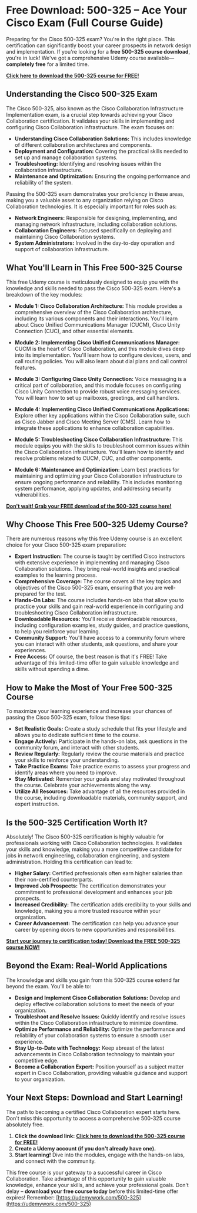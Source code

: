 # Free Download: 500-325 – Ace Your Cisco Exam (Full Course Guide)

Preparing for the Cisco 500-325 exam? You're in the right place. This certification can significantly boost your career prospects in network design and implementation. If you're looking for a **free 500-325 course download**, you're in luck! We've got a comprehensive Udemy course available—**completely free** for a limited time.

[**Click here to download the 500-325 course for FREE!**](https://udemywork.com/500-325)

## Understanding the Cisco 500-325 Exam

The Cisco 500-325, also known as the Cisco Collaboration Infrastructure Implementation exam, is a crucial step towards achieving your Cisco Collaboration certification. It validates your skills in implementing and configuring Cisco Collaboration infrastructure. The exam focuses on:

*   **Understanding Cisco Collaboration Solutions:** This includes knowledge of different collaboration architectures and components.
*   **Deployment and Configuration:** Covering the practical skills needed to set up and manage collaboration systems.
*   **Troubleshooting:** Identifying and resolving issues within the collaboration infrastructure.
*   **Maintenance and Optimization:** Ensuring the ongoing performance and reliability of the system.

Passing the 500-325 exam demonstrates your proficiency in these areas, making you a valuable asset to any organization relying on Cisco Collaboration technologies. It is especially important for roles such as:

*   **Network Engineers:** Responsible for designing, implementing, and managing network infrastructure, including collaboration solutions.
*   **Collaboration Engineers:** Focused specifically on deploying and maintaining Cisco Collaboration systems.
*   **System Administrators:** Involved in the day-to-day operation and support of collaboration infrastructure.

## What You'll Learn in This Free 500-325 Course

This free Udemy course is meticulously designed to equip you with the knowledge and skills needed to pass the Cisco 500-325 exam. Here's a breakdown of the key modules:

*   **Module 1: Cisco Collaboration Architecture:** This module provides a comprehensive overview of the Cisco Collaboration architecture, including its various components and their interactions. You'll learn about Cisco Unified Communications Manager (CUCM), Cisco Unity Connection (CUC), and other essential elements.

*   **Module 2: Implementing Cisco Unified Communications Manager:** CUCM is the heart of Cisco Collaboration, and this module dives deep into its implementation. You'll learn how to configure devices, users, and call routing policies. You will also learn about dial plans and call control features.

*   **Module 3: Configuring Cisco Unity Connection:** Voice messaging is a critical part of collaboration, and this module focuses on configuring Cisco Unity Connection to provide robust voice messaging services. You will learn how to set up mailboxes, greetings, and call handlers.

*   **Module 4: Implementing Cisco Unified Communications Applications:** Explore other key applications within the Cisco Collaboration suite, such as Cisco Jabber and Cisco Meeting Server (CMS). Learn how to integrate these applications to enhance collaboration capabilities.

*   **Module 5: Troubleshooting Cisco Collaboration Infrastructure:** This module equips you with the skills to troubleshoot common issues within the Cisco Collaboration infrastructure. You'll learn how to identify and resolve problems related to CUCM, CUC, and other components.

*   **Module 6: Maintenance and Optimization:** Learn best practices for maintaining and optimizing your Cisco Collaboration infrastructure to ensure ongoing performance and reliability. This includes monitoring system performance, applying updates, and addressing security vulnerabilities.

[**Don't wait! Grab your FREE download of the 500-325 course here!**](https://udemywork.com/500-325)

## Why Choose This Free 500-325 Udemy Course?

There are numerous reasons why this free Udemy course is an excellent choice for your Cisco 500-325 exam preparation:

*   **Expert Instruction:** The course is taught by certified Cisco instructors with extensive experience in implementing and managing Cisco Collaboration solutions. They bring real-world insights and practical examples to the learning process.
*   **Comprehensive Coverage:** The course covers all the key topics and objectives of the Cisco 500-325 exam, ensuring that you are well-prepared for the test.
*   **Hands-On Labs:** The course includes hands-on labs that allow you to practice your skills and gain real-world experience in configuring and troubleshooting Cisco Collaboration infrastructure.
*   **Downloadable Resources:** You'll receive downloadable resources, including configuration examples, study guides, and practice questions, to help you reinforce your learning.
*   **Community Support:** You'll have access to a community forum where you can interact with other students, ask questions, and share your experiences.
*   **Free Access:** Of course, the best reason is that it's FREE! Take advantage of this limited-time offer to gain valuable knowledge and skills without spending a dime.

## How to Make the Most of Your Free 500-325 Course

To maximize your learning experience and increase your chances of passing the Cisco 500-325 exam, follow these tips:

*   **Set Realistic Goals:** Create a study schedule that fits your lifestyle and allows you to dedicate sufficient time to the course.
*   **Engage Actively:** Participate in the hands-on labs, ask questions in the community forum, and interact with other students.
*   **Review Regularly:** Regularly review the course materials and practice your skills to reinforce your understanding.
*   **Take Practice Exams:** Take practice exams to assess your progress and identify areas where you need to improve.
*   **Stay Motivated:** Remember your goals and stay motivated throughout the course. Celebrate your achievements along the way.
*   **Utilize All Resources:** Take advantage of all the resources provided in the course, including downloadable materials, community support, and expert instruction.

## Is the 500-325 Certification Worth It?

Absolutely! The Cisco 500-325 certification is highly valuable for professionals working with Cisco Collaboration technologies. It validates your skills and knowledge, making you a more competitive candidate for jobs in network engineering, collaboration engineering, and system administration. Holding this certification can lead to:

*   **Higher Salary:** Certified professionals often earn higher salaries than their non-certified counterparts.
*   **Improved Job Prospects:** The certification demonstrates your commitment to professional development and enhances your job prospects.
*   **Increased Credibility:** The certification adds credibility to your skills and knowledge, making you a more trusted resource within your organization.
*   **Career Advancement:** The certification can help you advance your career by opening doors to new opportunities and responsibilities.

[**Start your journey to certification today! Download the FREE 500-325 course NOW!**](https://udemywork.com/500-325)

## Beyond the Exam: Real-World Applications

The knowledge and skills you gain from this 500-325 course extend far beyond the exam. You'll be able to:

*   **Design and Implement Cisco Collaboration Solutions:** Develop and deploy effective collaboration solutions to meet the needs of your organization.
*   **Troubleshoot and Resolve Issues:** Quickly identify and resolve issues within the Cisco Collaboration infrastructure to minimize downtime.
*   **Optimize Performance and Reliability:** Optimize the performance and reliability of your collaboration systems to ensure a smooth user experience.
*   **Stay Up-to-Date with Technology:** Keep abreast of the latest advancements in Cisco Collaboration technology to maintain your competitive edge.
*   **Become a Collaboration Expert:** Position yourself as a subject matter expert in Cisco Collaboration, providing valuable guidance and support to your organization.

## Your Next Steps: Download and Start Learning!

The path to becoming a certified Cisco Collaboration expert starts here. Don't miss this opportunity to access a comprehensive 500-325 course absolutely free.

1.  **Click the download link:** [**Click here to download the 500-325 course for FREE!**](https://udemywork.com/500-325)
2.  **Create a Udemy account (if you don't already have one).**
3.  **Start learning!** Dive into the modules, engage with the hands-on labs, and connect with the community.

This free course is your gateway to a successful career in Cisco Collaboration. Take advantage of this opportunity to gain valuable knowledge, enhance your skills, and achieve your professional goals. Don’t delay – **download your free course today** before this limited-time offer expires! Remember: [https://udemywork.com/500-325](https://udemywork.com/500-325)
